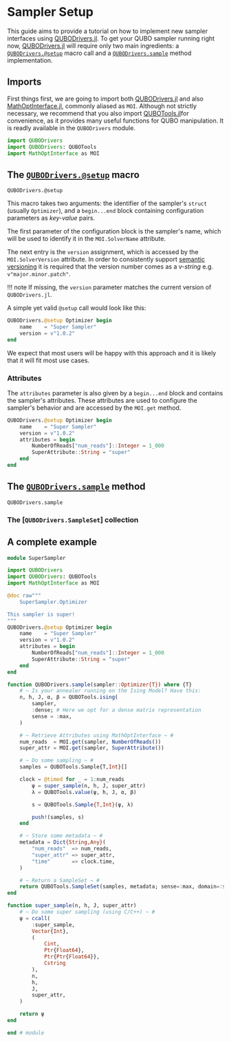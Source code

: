 # Sampler Setup

This guide aims to provide a tutorial on how to implement new sampler interfaces using [QUBODrivers.jl](https://github.com/psrenergy/QUBODrivers.jl).
To get your QUBO sampler running right now, [QUBODrivers.jl](https://github.com/psrenergy/QUBODrivers.jl) will require only two main ingredients: a [`QUBODrivers.@setup`](@ref) macro call and a [`QUBODrivers.sample`](@ref) method implementation.

## Imports

First things first, we are going to import both [QUBODrivers.jl](https://github.com/psrenergy/QUBODrivers.jl) and also [MathOptInterface.jl](https://github.com/jump-dev/MathOptInterface.jl), commonly aliased as `MOI`.
Although not strictly necessary, we recommend that you also import [QUBOTools.jl](https://github.com/psrenergy/QUBOTools.jl)for convenience, as it provides many useful functions for QUBO manipulation.
It is readly available in the `QUBODrivers` module.

```julia
import QUBODrivers
import QUBODrivers: QUBOTools
import MathOptInterface as MOI
```

## The [`QUBODrivers.@setup`](@ref) macro

```@docs
QUBODrivers.@setup
```

This macro takes two arguments: the identifier of the sampler's `struct` (usually `Optimizer`), and a `begin...end` block containing configuration parameters as *key-value* pairs.

The first parameter of the configuration block is the sampler's name, which will be used to identify it in the `MOI.SolverName` attribute.

The next entry is the `version` assignment, which is accessed by the `MOI.SolverVersion` attribute.
In order to consistently support [semantic versioning](https://semver.org/) it is required that the version number comes as a *v-string* e.g. `v"major.minor.patch"`.

!!! note
    If missing, the `version` parameter matches the current version of `QUBODrivers.jl`.

A simple yet valid `@setup` call would look like this:

```julia
QUBODrivers.@setup Optimizer begin
    name    = "Super Sampler"
    version = v"1.0.2"
end
```

We expect that most users will be happy with this approach and it is likely that it will fit most use cases.

### Attributes

The `attributes` parameter is also given by a `begin...end` block and contains the sampler's attributes.
These attributes are used to configure the sampler's behavior and are accessed by the `MOI.get` method.

```julia
QUBODrivers.@setup Optimizer begin
    name    = "Super Sampler"
    version = v"1.0.2"
    attributes = begin
        NumberOfReads["num_reads"]::Integer = 1_000
        SuperAttribute::String = "super"
    end
end
```

## The [`QUBODrivers.sample`](@ref) method

```@docs
QUBODrivers.sample
```

### The [`QUBODrivers.SampleSet`] collection

## A complete example

```julia
module SuperSampler

import QUBODrivers
import QUBODrivers: QUBOTools
import MathOptInterface as MOI

@doc raw"""
    SuperSampler.Optimizer

This sampler is super!
"""
QUBODrivers.@setup Optimizer begin
    name    = "Super Sampler"
    version = v"1.0.2"
    attributes = begin
        NumberOfReads["num_reads"]::Integer = 1_000
        SuperAttribute::String = "super"
    end
end

function QUBODrivers.sample(sampler::Optimizer{T}) where {T}
    # ~ Is your annealer running on the Ising Model? Have this:
    n, h, J, α, β = QUBOTools.ising(
        sampler,
        :dense; # Here we opt for a dense matrix representation
        sense = :max,
    )

    # ~ Retrieve Attributes using MathOptInterface ~ #
    num_reads  = MOI.get(sampler, NumberOfReads())
    super_attr = MOI.get(sampler, SuperAttribute())

    # ~ Do some sampling ~ #
    samples = QUBOTools.Sample{T,Int}[]

    clock = @timed for _ = 1:num_reads
        ψ = super_sample(n, h, J, super_attr)
        λ = QUBOTools.value(ψ, h, J, α, β)

        s = QUBOTools.Sample{T,Int}(ψ, λ)

        push!(samples, s)
    end

    # ~ Store some metadata ~ #
    metadata = Dict{String,Any}(
        "num_reads"  => num_reads,
        "super_attr" => super_attr,
        "time"       => clock.time,
    )

    # ~ Return a SampleSet ~ #
    return QUBOTools.SampleSet(samples, metadata; sense=:max, domain=:spin)
end

function super_sample(n, h, J, super_attr)
    # ~ Do some super sampling (using C/C++) ~ #
    ψ = ccall(
        :super_sample,
        Vector{Int},
        (
            Cint,
            Ptr{Float64},
            Ptr{Ptr{Float64}},
            Cstring
        ),
        n,
        h,
        J,
        super_attr,
    )

    return ψ
end

end # module
```
